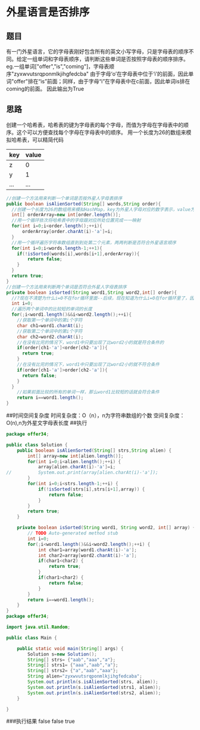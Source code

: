 # 外星语言是否排序

## 题目
有一门外星语言，它的字母表刚好包含所有的英文小写字母，只是字母表的顺序不同。给定一组单词和字母表顺序，请判断这些单词是否按照字母表的顺序排序。
eg.一组单词["offer","is","coming"]，字母表顺序"zyxwvutsrqponmlkjihgfedcba"
由于字母‘o’在字母表中位于‘i’的前面，因此单词"offer"排在“is”前面；同样，由于字母“i”在字母表中在c前面，因此单词is排在coming的前面。
因此输出为True

## 思路
  创建一个哈希表，哈希表的键为字母表的每个字母，而值为字母在字母表中的顺序。这个可以方便查找每个字母在字母表中的顺序。
  用一个长度为26的数组来模拟哈希表，可以精简代码
<div align="left">

| key  | value|
| ---------- | -----------|
| z   | 0   |
| y   | 1   |
| ...   | ...  |
</div>

```java
//创建一个方法用来判断一个单词是否按外星人字母表排序
public boolean isAlienSorted(String[] words,String order){
  //创建一个长度为26的数组用来模拟HashMap，key为外星人字母对应的数字表示，value为在外星人字母表中所处的位置
  int[] orderArray=new int[order.length()];
  //用一个循环依次将哈希表中的字母跟对应所处位置完成一一映射
  for(int i=0;i<order.length();++i){
      orderArray[order.charAt(i)-'a']=i;
  }
  //用一个循环遍历字符串数组直到到处第二个元素，两两判断是否符合外星语言顺序
  for(int i=0;i<words.length-1;++1){
    if(!isSorted(words[i],words[i+1],orderArray)){
        return false;
    }
  }
  return true;
}
//创建一个方法用来判断两个单词是否符合外星人字母表排序
private boolean isSorted(String word1,String word2,int[] order){
  //?现在不清楚为什么i=0不在for循环里面--后续，现在知道为什么i=0在for循环里了，因为这个i的变量后面还是要被用到
  int i=0;
  //遍历两个单词中的比较短的单词的长度
  for(;i<word1.length()&&i<word2.length();++i){
    //获取第一个单词中的第i个字符
    char ch1=word1.charAt(i);
    //获取第二个单词中的第i个字符
    char ch2=word2.charAt(i);
    //在没有比完的情况下，word1中只要出现了比word2小的就是符合条件的
    if(order[ch1-'a']<order[ch2-'a']){
      return true;
    }
    //在没有比完的情况下，word1中只要出现了比word2小的就不符合条件
    if(order[ch1-'a']>order[ch2-'a']){
      return false;
    }
  }
    //如果前面比较的所有的单词一样，那么word1比较短的话就会符合条件
    return i==word1.length();
}
```
##时间空间复杂度
时间复杂度：O（n），n为字符串数组的个数
空间复杂度：O(n),n为外星文字母表长度
##执行
```java
package offer34;

public class Solution {
	public boolean isAlienSorted(String[] strs,String alien) {
		int[] array=new int[alien.length()];
		for(int i=0;i<alien.length();++i) {
			array[alien.charAt(i)-'a']=i;
//			System.out.print(array[alien.charAt(i)-'a']);
		}
		for(int i=0;i<strs.length-1;++i) {
			if(!isSorted(strs[i],strs[i+1],array)) {
				return false;
			}
		}
		return true;
	}

	private boolean isSorted(String word1, String word2, int[] array) {
		// TODO Auto-generated method stub
		int i=0;
		for(;i<word1.length()&&i<word2.length();++i) {
			int char1=array[word1.charAt(i)-'a'];
			int char2=array[word2.charAt(i)-'a'];
			if(char1<char2) {
				return true;
			}
			if(char1>char2) {
				return false;
			}
		}
		return i==word1.length();
	}
}
package offer34;

import java.util.Random;

public class Main {

	public static void main(String[] args) {
		Solution s=new Solution();
		String[] strs= {"aab","aaa","a"};
		String[] strs1= {"aaa","aab","a"};
		String[] strs2= {"a","aab","aaa"};
		String alien="zyxwvutsrqponmlkjihgfedcaba";
		System.out.println(s.isAlienSorted(strs, alien));
		System.out.println(s.isAlienSorted(strs1, alien));
		System.out.println(s.isAlienSorted(strs2, alien));
	}

}
```
###执行结果
false
false
true
